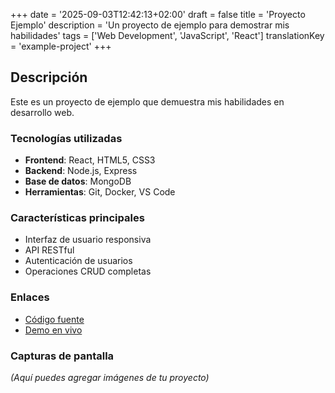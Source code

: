 +++
date = '2025-09-03T12:42:13+02:00'
draft = false
title = 'Proyecto Ejemplo'
description = 'Un proyecto de ejemplo para demostrar mis habilidades'
tags = ['Web Development', 'JavaScript', 'React']
translationKey = 'example-project'
+++

## Descripción

Este es un proyecto de ejemplo que demuestra mis habilidades en desarrollo web.

### Tecnologías utilizadas

- **Frontend**: React, HTML5, CSS3
- **Backend**: Node.js, Express
- **Base de datos**: MongoDB
- **Herramientas**: Git, Docker, VS Code

### Características principales

- Interfaz de usuario responsiva
- API RESTful
- Autenticación de usuarios
- Operaciones CRUD completas

### Enlaces

- [Código fuente](https://github.com/RafaelJaime/proyecto-ejemplo)
- [Demo en vivo](https://ejemplo.com)

### Capturas de pantalla

*(Aquí puedes agregar imágenes de tu proyecto)*
